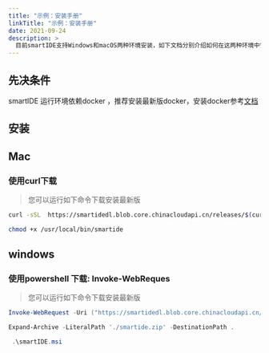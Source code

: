 ```yaml
---
title: "示例：安装手册"
linkTitle: "示例：安装手册"
date: 2021-09-24
description: >
  目前smartIDE支持Windows和macOS两种环境安装，如下文档分别介绍如何在这两种环境中安装.
---
```


## 先决条件

smartIDE 运行环境依赖docker ，推荐安装最新版docker，安装docker参考[文档](https://yeasy.gitbooks.io/docker_practice/install/)

## 安装

## Mac

### 使用curl下载

> 您可以运行如下命令下载安装最新版

```bash
curl -sSL  https://smartidedl.blob.core.chinacloudapi.cn/releases/$(curl -L -s https://smartidedl.blob.core.chinacloudapi.cn/releases/stable.json | grep '"tag_name"' | sed -E 's/.*"([^"]+)".*/\1/')/smartide-osx-$(curl -L -s https://smartidedl.blob.core.chinacloudapi.cn/releases/stable.json | grep '"build_number"' | sed -E 's/.*"([^"]+)".*/\1/')-x64.zip | tar -xzC /usr/local/bin/

chmod +x /usr/local/bin/smartide
```

## windows

### 使用powershell 下载: Invoke-WebReques

> 您可以运行如下命令下载安装最新版

```powershell
Invoke-WebRequest -Uri ("https://smartidedl.blob.core.chinacloudapi.cn/releases/"+(Invoke-RestMethod https://smartidedl.blob.core.chinacloudapi.cn/releases/stable.json).tag_name+"/smartide-win-"+(Invoke-RestMethod https://smartidedl.blob.core.chinacloudapi.cn/releases/stable.json).build_number+"-x64.zip")  -OutFile "smartide.msi"

Expand-Archive -LiteralPath './smartide.zip' -DestinationPath .

 .\smartIDE.msi
```
